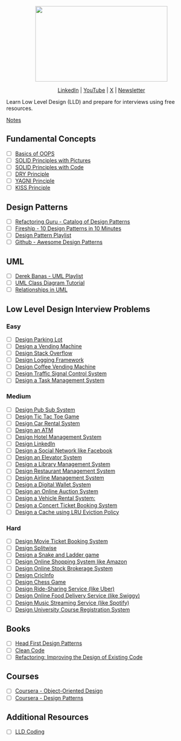 <p align="center">
  <img src="images/lld-repo-logo.png" width="350" height="200">
</p>
<p align="center">
  <a href="https://www.linkedin.com/in/ashishps1/">LinkedIn</a> | <a href="https://www.youtube.com/@ashishps_1/videos">YouTube</a> | <a href="https://twitter.com/ashishps_1">X</a> | <a href="https://newsletter.ashishps.com/">Newsletter</a>
</p>
Learn Low Level Design (LLD) and prepare for interviews using free resources.

[Notes](https://docs.google.com/document/d/1-dLd8nIRHIIjS3-0MzGMpcyFZhrPb8Hs8lNpPV9TnJs/edit?usp=sharing)

## Fundamental Concepts
- [ ] [Basics of OOPS](concepts/OOPS.md)
- [ ] [SOLID Principles with Pictures](https://medium.com/backticks-tildes/the-s-o-l-i-d-principles-in-pictures-b34ce2f1e898)
- [ ] [SOLID Principles with Code](https://newsletter.ashishps.com/p/solid-principles-explained-with-code)
- [ ] [DRY Principle](concepts/DRY.md)
- [ ] [YAGNI Principle](concepts/YAGNI.md)
- [ ] [KISS Principle](concepts/KISS.md)

## Design Patterns
- [ ] [Refactoring Guru - Catalog of Design Patterns](https://refactoring.guru/design-patterns/catalog)
- [ ] [Fireship - 10 Design Patterns in 10 Minutes](https://www.youtube.com/watch?v=tv-_1er1mWI&pp=ygUPZGVzaWduIHBhdHRlcm5z)
- [ ] [Design Pattern Playlist](https://www.youtube.com/watch?v=v9ejT8FO-7I&list=PLrhzvIcii6GNjpARdnO4ueTUAVR9eMBpc)
- [ ] [Github - Awesome Design Patterns](https://github.com/DovAmir/awesome-design-patterns)

## UML
- [ ] [Derek Banas - UML Playlist](https://www.youtube.com/playlist?list=PLGLfVvz_LVvQ5G-LdJ8RLqe-ndo7QITYc)
- [ ] [UML Class Diagram Tutorial](https://www.visual-paradigm.com/guide/uml-unified-modeling-language/uml-class-diagram-tutorial/)
- [ ] [Relationships in UML](https://blog.visual-paradigm.com/what-are-the-six-types-of-relationships-in-uml-class-diagrams/)

## Low Level Design Interview Problems
### Easy
- [ ] [Design Parking Lot](problems/parking-lot.md)
- [ ] [Design a Vending Machine](https://medium.com/swlh/vending-machine-design-a-state-design-pattern-approach-5b7e1a026cd2)
- [ ] [Design Stack Overflow](problems/stack-overflow.md)
- [ ] [Design Logging Framework](problems/logging-framework.md)
- [ ] [Design Coffee Vending Machine](problems/coffee-vending-machine.md)
- [ ] [Design Traffic Signal Control System](problems/traffic-signal.md)
- [ ] [Design a Task Management System](problems/task-management-system.md)
### Medium
- [ ] [Design Pub Sub System](problems/pub-sub-system.md)
- [ ] [Design Tic Tac Toe Game](problems/tic-tac-toe.md)
- [ ] [Design Car Rental System](problems/car-rental-system.md)
- [ ] [Design an ATM](problems/atm.md)
- [ ] [Design Hotel Management System](problems/hotel-management-system.md)
- [ ] [Design LinkedIn](problems/linkedin.md)
- [ ] [Design a Social Network like Facebook](problems/facebook.md)
- [ ] [Design an Elevator System](problems/elevator-system.md)
- [ ] [Design a Library Management System](problems/library-management-system.md)
- [ ] [Design Restaurant Management System](problems/restaurant-management-system.md)
- [ ] [Design Airline Management System](problems/airline-management-system.md)
- [ ] [Design a Digital Wallet System](problems/digital-wallet-system.md)
- [ ] [Design an Online Auction System](problems/online-auction-system.md)
- [ ] [Design a Vehicle Rental System:](problems/vehicle-rental-system.md)
- [ ] [Design a Concert Ticket Booking System](problems/concert-ticketing-system.md)
- [ ] [Design a Cache using LRU Eviction Policy](problems/lru-cache.md)
### Hard
- [ ] [Design Movie Ticket Booking System](https://www.youtube.com/watch?v=CC7DwkQOsS0&list=PLAC2AM9O1C5KioUMeH9qIjbAV_RMmX8rd&index=8)
- [ ] [Design Splitwise](https://workat.tech/machine-coding/editorial/how-to-design-splitwise-machine-coding-ayvnfo1tfst6)
- [ ] [Design a Snake and Ladder game](https://workat.tech/machine-coding/editorial/how-to-design-snake-and-ladder-machine-coding-ehskk9c40x2w)
- [ ] [Design Online Shopping System like Amazon](problems/amazon.md)
- [ ] [Design Online Stock Brokerage System](problems/online-stock-brokerage-system.md)
- [ ] [Design CricInfo](https://www.youtube.com/watch?v=VDqwCo6lhkY&list=PLAC2AM9O1C5KioUMeH9qIjbAV_RMmX8rd&index=6)
- [ ] [Design Chess Game](problems/chess-game.md)
- [ ] [Design Ride-Sharing Service (like Uber)](problems/ride-sharing-service.md)
- [ ] [Design Online Food Delivery Service (like Swiggy)](problems/food-delivery-service.md)
- [ ] [Design Music Streaming Service (like Spotify)](problems/music-streaming-service.md)
- [ ] [Design University Course Registration System](problems/course-registration-system.md)

## Books
- [ ] [Head First Design Patterns](https://www.amazon.com/Head-First-Design-Patterns-Object-Oriented/dp/149207800X/)
- [ ] [Clean Code](https://www.amazon.com/Clean-Code-Handbook-Software-Craftsmanship/dp/B08X8ZXT15)
- [ ] [Refactoring: Improving the Design of Existing Code](https://www.amazon.com/Refactoring-Improving-Existing-Addison-Wesley-Signature/dp/0134757599/)

## Courses
- [ ] [Coursera - Object-Oriented Design](https://www.coursera.org/learn/object-oriented-design)
- [ ] [Coursera - Design Patterns](https://www.coursera.org/learn/design-patterns)

## Additional Resources
- [ ] [LLD Coding](http://lldcoding.com)
